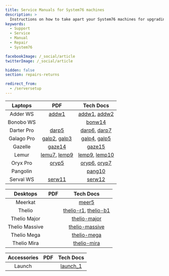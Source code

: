```yaml
---
title: Service Manuals for System76 machines
description: >
  Instructions on how to take apart your System76 machines for upgrading or repairs.
keywords:
  - Support
  - Service
  - Manual
  - Repair
  - System76

facebookImage: /_social/article
twitterImage: /_social/article

hidden: false
section: repairs-returns

redirect_from:
  - /serversetup
---
```


| Laptops      | PDF | Tech Docs |
|:------------:|:---:|:---------:|
| Adder WS     | [addw1](https://github.com/system76/docs/blob/gh-pages/service-manuals/pdfs/Adder/addw1-service-manual.pdf) | [addw1](https://tech-docs.system76.com/models/addw1/repairs.html), [addw2](https://tech-docs.system76.com/models/addw2/repairs.html)
| Bonobo WS    |     | [bonw14](https://tech-docs.system76.com/models/bonw14/repairs.html)
| Darter Pro   | [darp5](https://github.com/system76/docs/blob/gh-pages/service-manuals/pdfs/Darter/darp5-service-manual.pdf) | [darp6](https://tech-docs.system76.com/models/darp6/repairs.html), [darp7](https://tech-docs.system76.com/models/darp7/repairs.html)
| Galago Pro   | [galp2](https://github.com/system76/docs/blob/gh-pages/service-manuals/pdfs/Galago/galp2-service-manual.pdf), [galp3](https://github.com/system76/docs/blob/gh-pages/service-manuals/pdfs/Galago/galp3-service-manual.pdf) | [galp4](https://tech-docs.system76.com/models/galp4/repairs.html), [galp5](https://tech-docs.system76.com/models/galp5/repairs.html)
| Gazelle      | [gaze14](https://github.com/system76/docs/blob/gh-pages/service-manuals/pdfs/Gazelle/gaze14-service-manual.pdf) | [gaze15](https://tech-docs.system76.com/models/gaze15/repairs.html)
| Lemur        | [lemu7](https://github.com/system76/docs/blob/gh-pages/service-manuals/pdfs/Lemur/lemu7-service-manual.pdf), [lemp9](https://github.com/system76/docs/blob/gh-pages/service-manuals/pdfs/Lemur/lemp9-service-manual.pdf) | [lemp9](https://tech-docs.system76.com/models/lemp9/repairs.html), [lemp10](https://tech-docs.system76.com/models/lemp10/repairs.html)
| Oryx Pro     | [oryp5](https://github.com/system76/docs/blob/gh-pages/service-manuals/pdfs/Oryx/oryp5-service-manual.pdf)  | [oryp6](https://tech-docs.system76.com/models/oryp6/repairs.html), [oryp7](https://tech-docs.system76.com/models/oryp7/repairs.html)
| Pangolin     | | [pang10](https://tech-docs.system76.com/models/pang10/repairs.html)
| Serval WS    | [serw11](https://github.com/system76/docs/blob/gh-pages/service-manuals/pdfs/Serval/serw11-service-manual.pdf) | [serw12](https://tech-docs.system76.com/models/serw12/repairs.html)

| Desktops       | PDF | Tech Docs |
|:--------------:|:---:|:---------:|
| Meerkat        |     | [meer5](https://tech-docs.system76.com/models/meer5/repairs.html)
| Thelio         |     | [thelio-r1](https://github.com/system76/docs/blob/gh-pages/service-manuals/pdfs/Thelio/R1/thelio-r1-service-manual.pdf), [thelio-b1](https://github.com/system76/docs/blob/gh-pages/service-manuals/pdfs/Thelio/B1/thelio-b1-service-manual.pdf) |
| Thelio Major   |     | [thelio-major](https://tech-docs.system76.com/models/thelio-major-intel-and-amd/repairs.html)
| Thelio Massive |     | [thelio-massive](https://tech-docs.system76.com/models/thelio-massive-b1.2/repairs.html)
| Thelio Mega    |     | [thelio-mega](https://tech-docs.system76.com/models/thelio-mega-r1.0/repairs.html)
| Thelio Mira    |     | [thelio-mira](https://tech-docs.system76.com/models/thelio-mira-r1.0/repairs.html)

| Accessories | PDF | Tech Docs |
|:-----------:|:---:|:---------:|
| Launch      |     | [launch_1](https://tech-docs.system76.com/models/launch_1/README.html)
